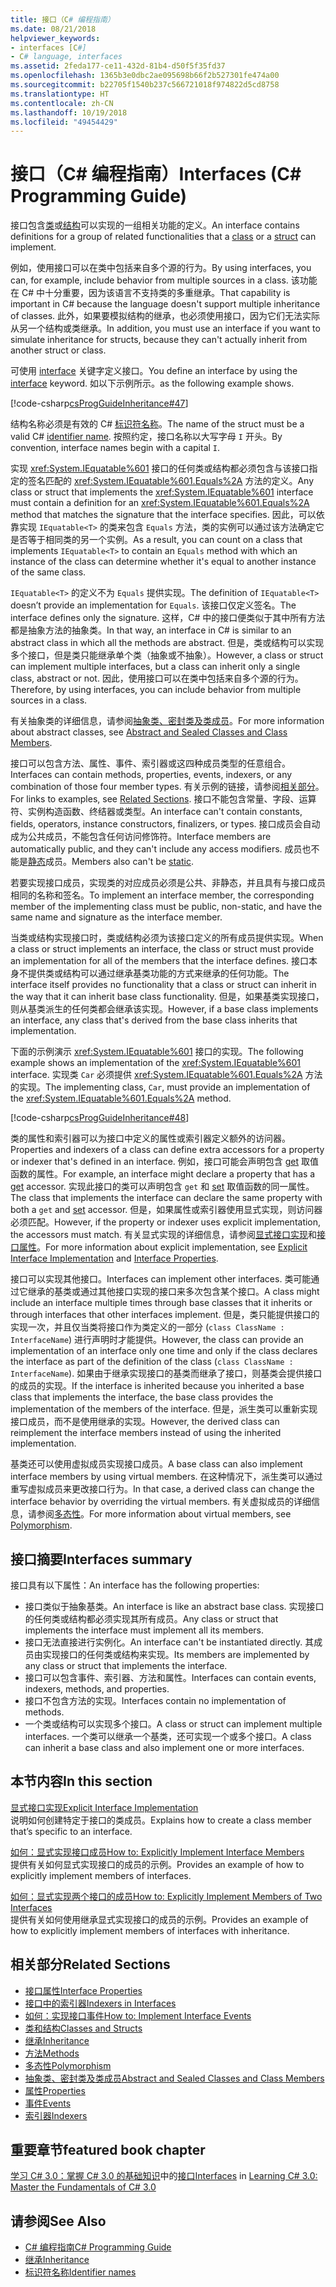 ```yaml
---
title: 接口（C# 编程指南）
ms.date: 08/21/2018
helpviewer_keywords:
- interfaces [C#]
- C# language, interfaces
ms.assetid: 2feda177-ce11-432d-81b4-d50f5f35fd37
ms.openlocfilehash: 1365b3e0dbc2ae095698b66f2b527301fe474a00
ms.sourcegitcommit: b22705f1540b237c566721018f974822d5cd8758
ms.translationtype: HT
ms.contentlocale: zh-CN
ms.lasthandoff: 10/19/2018
ms.locfileid: "49454429"
---
```

# <a name="interfaces-c-programming-guide"></a><span data-ttu-id="b3f5b-102">接口（C# 编程指南）</span><span class="sxs-lookup"><span data-stu-id="b3f5b-102">Interfaces (C# Programming Guide)</span></span>

<span data-ttu-id="b3f5b-103">接口包含[类](../../language-reference/keywords/class.md)或[结构](../../language-reference/keywords/struct.md)可以实现的一组相关功能的定义。</span><span class="sxs-lookup"><span data-stu-id="b3f5b-103">An interface contains definitions for a group of related functionalities that a [class](../../language-reference/keywords/class.md) or a [struct](../../language-reference/keywords/struct.md) can implement.</span></span>
  
<span data-ttu-id="b3f5b-104">例如，使用接口可以在类中包括来自多个源的行为。</span><span class="sxs-lookup"><span data-stu-id="b3f5b-104">By using interfaces, you can, for example, include behavior from multiple sources in a class.</span></span> <span data-ttu-id="b3f5b-105">该功能在 C# 中十分重要，因为该语言不支持类的多重继承。</span><span class="sxs-lookup"><span data-stu-id="b3f5b-105">That capability is important in C# because the language doesn't support multiple inheritance of classes.</span></span> <span data-ttu-id="b3f5b-106">此外，如果要模拟结构的继承，也必须使用接口，因为它们无法实际从另一个结构或类继承。</span><span class="sxs-lookup"><span data-stu-id="b3f5b-106">In addition, you must use an interface if you want to simulate inheritance for structs, because they can't actually inherit from another struct or class.</span></span>  
  
<span data-ttu-id="b3f5b-107">可使用 [interface](../../language-reference/keywords/interface.md) 关键字定义接口。</span><span class="sxs-lookup"><span data-stu-id="b3f5b-107">You define an interface by using the [interface](../../language-reference/keywords/interface.md) keyword.</span></span> <span data-ttu-id="b3f5b-108">如以下示例所示。</span><span class="sxs-lookup"><span data-stu-id="b3f5b-108">as the following example shows.</span></span>  
  
[!code-csharp[csProgGuideInheritance#47](../classes-and-structs/codesnippet/CSharp/interfaces_1.cs)]  

<span data-ttu-id="b3f5b-109">结构名称必须是有效的 C# [标识符名称](../inside-a-program/identifier-names.md)。</span><span class="sxs-lookup"><span data-stu-id="b3f5b-109">The name of the struct must be a valid C# [identifier name](../inside-a-program/identifier-names.md).</span></span> <span data-ttu-id="b3f5b-110">按照约定，接口名称以大写字母 `I` 开头。</span><span class="sxs-lookup"><span data-stu-id="b3f5b-110">By convention, interface names begin with a capital `I`.</span></span>

<span data-ttu-id="b3f5b-111">实现 <xref:System.IEquatable%601> 接口的任何类或结构都必须包含与该接口指定的签名匹配的 <xref:System.IEquatable%601.Equals%2A> 方法的定义。</span><span class="sxs-lookup"><span data-stu-id="b3f5b-111">Any class or struct that implements the <xref:System.IEquatable%601> interface must contain a definition for an <xref:System.IEquatable%601.Equals%2A> method that matches the signature that the interface specifies.</span></span> <span data-ttu-id="b3f5b-112">因此，可以依靠实现 `IEquatable<T>` 的类来包含 `Equals` 方法，类的实例可以通过该方法确定它是否等于相同类的另一个实例。</span><span class="sxs-lookup"><span data-stu-id="b3f5b-112">As a result, you can count on a class that implements `IEquatable<T>` to contain an `Equals` method with which an instance of the class can determine whether it's equal to another instance of the same class.</span></span>  
  
<span data-ttu-id="b3f5b-113">`IEquatable<T>` 的定义不为 `Equals` 提供实现。</span><span class="sxs-lookup"><span data-stu-id="b3f5b-113">The definition of `IEquatable<T>` doesn’t provide an implementation for `Equals`.</span></span> <span data-ttu-id="b3f5b-114">该接口仅定义签名。</span><span class="sxs-lookup"><span data-stu-id="b3f5b-114">The interface defines only the signature.</span></span> <span data-ttu-id="b3f5b-115">这样，C# 中的接口便类似于其中所有方法都是抽象方法的抽象类。</span><span class="sxs-lookup"><span data-stu-id="b3f5b-115">In that way, an interface in C# is similar to an abstract class in which all the methods are abstract.</span></span> <span data-ttu-id="b3f5b-116">但是，类或结构可以实现多个接口，但是类只能继承单个类（抽象或不抽象）。</span><span class="sxs-lookup"><span data-stu-id="b3f5b-116">However, a class or struct can implement multiple interfaces, but a class can inherit only a single class, abstract or not.</span></span> <span data-ttu-id="b3f5b-117">因此，使用接口可以在类中包括来自多个源的行为。</span><span class="sxs-lookup"><span data-stu-id="b3f5b-117">Therefore, by using interfaces, you can include behavior from multiple sources in a class.</span></span>  
  
<span data-ttu-id="b3f5b-118">有关抽象类的详细信息，请参阅[抽象类、密封类及类成员](../classes-and-structs/abstract-and-sealed-classes-and-class-members.md)。</span><span class="sxs-lookup"><span data-stu-id="b3f5b-118">For more information about abstract classes, see [Abstract and Sealed Classes and Class Members](../classes-and-structs/abstract-and-sealed-classes-and-class-members.md).</span></span>  
  
<span data-ttu-id="b3f5b-119">接口可以包含方法、属性、事件、索引器或这四种成员类型的任意组合。</span><span class="sxs-lookup"><span data-stu-id="b3f5b-119">Interfaces can contain methods, properties, events, indexers, or any combination of those four member types.</span></span> <span data-ttu-id="b3f5b-120">有关示例的链接，请参阅[相关部分](../interfaces/index.md#BKMK_RelatedSections)。</span><span class="sxs-lookup"><span data-stu-id="b3f5b-120">For links to examples, see [Related Sections](../interfaces/index.md#BKMK_RelatedSections).</span></span> <span data-ttu-id="b3f5b-121">接口不能包含常量、字段、运算符、实例构造函数、终结器或类型。</span><span class="sxs-lookup"><span data-stu-id="b3f5b-121">An interface can't contain constants, fields, operators, instance constructors, finalizers, or types.</span></span> <span data-ttu-id="b3f5b-122">接口成员会自动成为公共成员，不能包含任何访问修饰符。</span><span class="sxs-lookup"><span data-stu-id="b3f5b-122">Interface members are automatically public, and they can't include any access modifiers.</span></span> <span data-ttu-id="b3f5b-123">成员也不能是[静态](../../language-reference/keywords/static.md)成员。</span><span class="sxs-lookup"><span data-stu-id="b3f5b-123">Members also can't be [static](../../language-reference/keywords/static.md).</span></span>  
  
<span data-ttu-id="b3f5b-124">若要实现接口成员，实现类的对应成员必须是公共、非静态，并且具有与接口成员相同的名称和签名。</span><span class="sxs-lookup"><span data-stu-id="b3f5b-124">To implement an interface member, the corresponding member of the implementing class must be public, non-static, and have the same name and signature as the interface member.</span></span>  
  
<span data-ttu-id="b3f5b-125">当类或结构实现接口时，类或结构必须为该接口定义的所有成员提供实现。</span><span class="sxs-lookup"><span data-stu-id="b3f5b-125">When a class or struct implements an interface, the class or struct must provide an implementation for all of the members that the interface defines.</span></span> <span data-ttu-id="b3f5b-126">接口本身不提供类或结构可以通过继承基类功能的方式来继承的任何功能。</span><span class="sxs-lookup"><span data-stu-id="b3f5b-126">The interface itself provides no functionality that a class or struct can inherit in the way that it can inherit base class functionality.</span></span> <span data-ttu-id="b3f5b-127">但是，如果基类实现接口，则从基类派生的任何类都会继承该实现。</span><span class="sxs-lookup"><span data-stu-id="b3f5b-127">However, if a base class implements an interface, any class that's derived from the base class inherits that implementation.</span></span>  
  
<span data-ttu-id="b3f5b-128">下面的示例演示 <xref:System.IEquatable%601> 接口的实现。</span><span class="sxs-lookup"><span data-stu-id="b3f5b-128">The following example shows an implementation of the <xref:System.IEquatable%601> interface.</span></span> <span data-ttu-id="b3f5b-129">实现类 `Car` 必须提供 <xref:System.IEquatable%601.Equals%2A> 方法的实现。</span><span class="sxs-lookup"><span data-stu-id="b3f5b-129">The implementing class, `Car`, must provide an implementation of the <xref:System.IEquatable%601.Equals%2A> method.</span></span>  
  
[!code-csharp[csProgGuideInheritance#48](../classes-and-structs/codesnippet/CSharp/interfaces_2.cs)]  
  
<span data-ttu-id="b3f5b-130">类的属性和索引器可以为接口中定义的属性或索引器定义额外的访问器。</span><span class="sxs-lookup"><span data-stu-id="b3f5b-130">Properties and indexers of a class can define extra accessors for a property or indexer that's defined in an interface.</span></span> <span data-ttu-id="b3f5b-131">例如，接口可能会声明包含 [get](../../language-reference/keywords/get.md) 取值函数的属性。</span><span class="sxs-lookup"><span data-stu-id="b3f5b-131">For example, an interface might declare a property that has a [get](../../language-reference/keywords/get.md) accessor.</span></span> <span data-ttu-id="b3f5b-132">实现此接口的类可以声明包含 `get` 和 [set](../../language-reference/keywords/set.md) 取值函数的同一属性。</span><span class="sxs-lookup"><span data-stu-id="b3f5b-132">The class that implements the interface can declare the same property with both a `get` and [set](../../language-reference/keywords/set.md) accessor.</span></span> <span data-ttu-id="b3f5b-133">但是，如果属性或索引器使用显式实现，则访问器必须匹配。</span><span class="sxs-lookup"><span data-stu-id="b3f5b-133">However, if the property or indexer uses explicit implementation, the accessors must match.</span></span> <span data-ttu-id="b3f5b-134">有关显式实现的详细信息，请参阅[显式接口实现](explicit-interface-implementation.md)和[接口属性](../classes-and-structs/interface-properties.md)。</span><span class="sxs-lookup"><span data-stu-id="b3f5b-134">For more information about explicit implementation, see [Explicit Interface Implementation](explicit-interface-implementation.md) and [Interface Properties](../classes-and-structs/interface-properties.md).</span></span>  

<span data-ttu-id="b3f5b-135">接口可以实现其他接口。</span><span class="sxs-lookup"><span data-stu-id="b3f5b-135">Interfaces can implement other interfaces.</span></span> <span data-ttu-id="b3f5b-136">类可能通过它继承的基类或通过其他接口实现的接口来多次包含某个接口。</span><span class="sxs-lookup"><span data-stu-id="b3f5b-136">A class might include an interface multiple times through base classes that it inherits or through interfaces that other interfaces implement.</span></span> <span data-ttu-id="b3f5b-137">但是，类只能提供接口的实现一次，并且仅当类将接口作为类定义的一部分 (`class ClassName : InterfaceName`) 进行声明时才能提供。</span><span class="sxs-lookup"><span data-stu-id="b3f5b-137">However, the class can provide an implementation of an interface only one time and only if the class declares the interface as part of the definition of the class (`class ClassName : InterfaceName`).</span></span> <span data-ttu-id="b3f5b-138">如果由于继承实现接口的基类而继承了接口，则基类会提供接口的成员的实现。</span><span class="sxs-lookup"><span data-stu-id="b3f5b-138">If the interface is inherited because you inherited a base class that implements the interface, the base class provides the implementation of the members of the interface.</span></span> <span data-ttu-id="b3f5b-139">但是，派生类可以重新实现接口成员，而不是使用继承的实现。</span><span class="sxs-lookup"><span data-stu-id="b3f5b-139">However, the derived class can reimplement the interface members instead of using the inherited implementation.</span></span>  
  
<span data-ttu-id="b3f5b-140">基类还可以使用虚拟成员实现接口成员。</span><span class="sxs-lookup"><span data-stu-id="b3f5b-140">A base class can also implement interface members by using virtual members.</span></span> <span data-ttu-id="b3f5b-141">在这种情况下，派生类可以通过重写虚拟成员来更改接口行为。</span><span class="sxs-lookup"><span data-stu-id="b3f5b-141">In that case, a derived class can change the interface behavior by overriding the virtual members.</span></span> <span data-ttu-id="b3f5b-142">有关虚拟成员的详细信息，请参阅[多态性](../classes-and-structs/polymorphism.md)。</span><span class="sxs-lookup"><span data-stu-id="b3f5b-142">For more information about virtual members, see [Polymorphism](../classes-and-structs/polymorphism.md).</span></span>  
  
## <a name="interfaces-summary"></a><span data-ttu-id="b3f5b-143">接口摘要</span><span class="sxs-lookup"><span data-stu-id="b3f5b-143">Interfaces summary</span></span>

<span data-ttu-id="b3f5b-144">接口具有以下属性：</span><span class="sxs-lookup"><span data-stu-id="b3f5b-144">An interface has the following properties:</span></span>  

- <span data-ttu-id="b3f5b-145">接口类似于抽象基类。</span><span class="sxs-lookup"><span data-stu-id="b3f5b-145">An interface is like an abstract base class.</span></span> <span data-ttu-id="b3f5b-146">实现接口的任何类或结构都必须实现其所有成员。</span><span class="sxs-lookup"><span data-stu-id="b3f5b-146">Any class or struct that implements the interface must implement all its members.</span></span>
- <span data-ttu-id="b3f5b-147">接口无法直接进行实例化。</span><span class="sxs-lookup"><span data-stu-id="b3f5b-147">An interface can't be instantiated directly.</span></span> <span data-ttu-id="b3f5b-148">其成员由实现接口的任何类或结构来实现。</span><span class="sxs-lookup"><span data-stu-id="b3f5b-148">Its members are implemented by any class or struct that implements the interface.</span></span>
- <span data-ttu-id="b3f5b-149">接口可以包含事件、索引器、方法和属性。</span><span class="sxs-lookup"><span data-stu-id="b3f5b-149">Interfaces can contain events, indexers, methods, and properties.</span></span>
- <span data-ttu-id="b3f5b-150">接口不包含方法的实现。</span><span class="sxs-lookup"><span data-stu-id="b3f5b-150">Interfaces contain no implementation of methods.</span></span>
- <span data-ttu-id="b3f5b-151">一个类或结构可以实现多个接口。</span><span class="sxs-lookup"><span data-stu-id="b3f5b-151">A class or struct can implement multiple interfaces.</span></span> <span data-ttu-id="b3f5b-152">一个类可以继承一个基类，还可实现一个或多个接口。</span><span class="sxs-lookup"><span data-stu-id="b3f5b-152">A class can inherit a base class and also implement one or more interfaces.</span></span>

## <a name="in-this-section"></a><span data-ttu-id="b3f5b-153">本节内容</span><span class="sxs-lookup"><span data-stu-id="b3f5b-153">In this section</span></span>

[<span data-ttu-id="b3f5b-154">显式接口实现</span><span class="sxs-lookup"><span data-stu-id="b3f5b-154">Explicit Interface Implementation</span></span>](explicit-interface-implementation.md)  
 <span data-ttu-id="b3f5b-155">说明如何创建特定于接口的类成员。</span><span class="sxs-lookup"><span data-stu-id="b3f5b-155">Explains how to create a class member that’s specific to an interface.</span></span>  
  
 [<span data-ttu-id="b3f5b-156">如何：显式实现接口成员</span><span class="sxs-lookup"><span data-stu-id="b3f5b-156">How to: Explicitly Implement Interface Members</span></span>](how-to-explicitly-implement-interface-members.md)  
 <span data-ttu-id="b3f5b-157">提供有关如何显式实现接口的成员的示例。</span><span class="sxs-lookup"><span data-stu-id="b3f5b-157">Provides an example of how to explicitly implement members of interfaces.</span></span>  
  
 [<span data-ttu-id="b3f5b-158">如何：显式实现两个接口的成员</span><span class="sxs-lookup"><span data-stu-id="b3f5b-158">How to: Explicitly Implement Members of Two Interfaces</span></span>](how-to-explicitly-implement-members-of-two-interfaces.md)  
 <span data-ttu-id="b3f5b-159">提供有关如何使用继承显式实现接口的成员的示例。</span><span class="sxs-lookup"><span data-stu-id="b3f5b-159">Provides an example of how to explicitly implement members of interfaces with inheritance.</span></span>  
  
##  <a name="BKMK_RelatedSections"></a><span data-ttu-id="b3f5b-160">相关部分</span><span class="sxs-lookup"><span data-stu-id="b3f5b-160">Related Sections</span></span>

- [<span data-ttu-id="b3f5b-161">接口属性</span><span class="sxs-lookup"><span data-stu-id="b3f5b-161">Interface Properties</span></span>](../classes-and-structs/interface-properties.md)  
- [<span data-ttu-id="b3f5b-162">接口中的索引器</span><span class="sxs-lookup"><span data-stu-id="b3f5b-162">Indexers in Interfaces</span></span>](../indexers/indexers-in-interfaces.md)  
- [<span data-ttu-id="b3f5b-163">如何：实现接口事件</span><span class="sxs-lookup"><span data-stu-id="b3f5b-163">How to:  Implement Interface Events</span></span>](../events/how-to-implement-interface-events.md)  
- [<span data-ttu-id="b3f5b-164">类和结构</span><span class="sxs-lookup"><span data-stu-id="b3f5b-164">Classes and Structs</span></span>](../classes-and-structs/index.md)  
- [<span data-ttu-id="b3f5b-165">继承</span><span class="sxs-lookup"><span data-stu-id="b3f5b-165">Inheritance</span></span>](../classes-and-structs/inheritance.md)  
- [<span data-ttu-id="b3f5b-166">方法</span><span class="sxs-lookup"><span data-stu-id="b3f5b-166">Methods</span></span>](../classes-and-structs/methods.md)  
- [<span data-ttu-id="b3f5b-167">多态性</span><span class="sxs-lookup"><span data-stu-id="b3f5b-167">Polymorphism</span></span>](../classes-and-structs/polymorphism.md)  
- [<span data-ttu-id="b3f5b-168">抽象类、密封类及类成员</span><span class="sxs-lookup"><span data-stu-id="b3f5b-168">Abstract and Sealed Classes and Class Members</span></span>](../classes-and-structs/abstract-and-sealed-classes-and-class-members.md)  
- [<span data-ttu-id="b3f5b-169">属性</span><span class="sxs-lookup"><span data-stu-id="b3f5b-169">Properties</span></span>](../classes-and-structs/properties.md)  
- [<span data-ttu-id="b3f5b-170">事件</span><span class="sxs-lookup"><span data-stu-id="b3f5b-170">Events</span></span>](../events/index.md)  
- [<span data-ttu-id="b3f5b-171">索引器</span><span class="sxs-lookup"><span data-stu-id="b3f5b-171">Indexers</span></span>](../indexers/index.md)  
  
## <a name="featured-book-chapter"></a><span data-ttu-id="b3f5b-172">重要章节</span><span class="sxs-lookup"><span data-stu-id="b3f5b-172">featured book chapter</span></span>

<span data-ttu-id="b3f5b-173">[学习 C# 3.0：掌握 C# 3.0 的基础知识](https://docs.microsoft.com/previous-versions/visualstudio/visual-studio-2008/ff652493%28v%253dorm.10%29)中的[接口](https://docs.microsoft.com/previous-versions/visualstudio/visual-studio-2008/ff652489%28v%3Dorm.10%29)</span><span class="sxs-lookup"><span data-stu-id="b3f5b-173">[Interfaces](https://docs.microsoft.com/previous-versions/visualstudio/visual-studio-2008/ff652489%28v%3Dorm.10%29) in [Learning C# 3.0: Master the Fundamentals of C# 3.0](https://docs.microsoft.com/previous-versions/visualstudio/visual-studio-2008/ff652493%28v%253dorm.10%29)</span></span>

## <a name="see-also"></a><span data-ttu-id="b3f5b-174">请参阅</span><span class="sxs-lookup"><span data-stu-id="b3f5b-174">See Also</span></span>

- [<span data-ttu-id="b3f5b-175">C# 编程指南</span><span class="sxs-lookup"><span data-stu-id="b3f5b-175">C# Programming Guide</span></span>](../index.md)
- [<span data-ttu-id="b3f5b-176">继承</span><span class="sxs-lookup"><span data-stu-id="b3f5b-176">Inheritance</span></span>](../classes-and-structs/inheritance.md)
- [<span data-ttu-id="b3f5b-177">标识符名称</span><span class="sxs-lookup"><span data-stu-id="b3f5b-177">Identifier names</span></span>](../inside-a-program/identifier-names.md)
